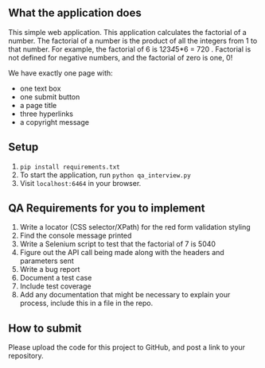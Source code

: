 ## What the application does

This simple web application. This application calculates the factorial of a number.
The factorial of a number is the product of all the integers from 1 to that number. For example, the factorial of 6 is 1*2*3*4*5*6 = 720 . Factorial is not defined for negative numbers, and the factorial of zero is one, 0!

We have exactly one page with:

* one text box 
* one submit button
* a page title 
* three hyperlinks 
* a copyright message

## Setup

1. `pip install requirements.txt`
2. To start the application, run `python qa_interview.py` 
3. Visit `localhost:6464` in your browser.

## QA Requirements for you to implement

1. Write a locator (CSS selector/XPath) for the red form validation styling
2. Find the console message printed
3. Write a Selenium script to test that the factorial of 7 is 5040
4. Figure out the API call being made along with the headers and parameters sent
5. Write a bug report
6. Document a test case
7. Include test coverage
8. Add any documentation that might be necessary to explain your process, include this in a file in the repo.


## How to submit

Please upload the code for this project to GitHub, and post a link to your repository.
